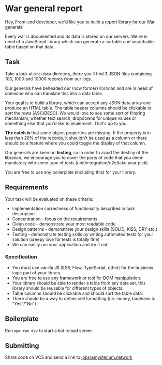 # War general report

Hey, Front-end developer, we'd like you to build a report library for our War generals!

Every war is documented and its data is stored on our servers. We're in need of a JavaScript library 
which can generate a sortable and searchable table based on that data.

## Task

Take a look at `src/data` directory, there you'll find 3 JSON files containing 100, 1000 and 10000 records from our logs. 

Our generals have beheaded our (now former) librarian and are in need of someone who can translate this into a data table.

Your goal is to build a library, which can accept any JSON data array and produce an HTML table. 
The table header columns should be clickable to sort the rows (ASC/DESC).
We would love to see some sort of filtering mechanism, whether text search, dropdowns for unique values 
or something else that you'd like to implement. That's up to you.

**The catch is** that some object properties are missing. If the property is in less than 20% of the records, 
it shouldn't be used as a column or there should be a feature where you could toggle the display of that column.

Our generals are keen on **testing**, so in order to avoid the destiny of the librarian, 
we encourage you to cover the parts of code that you deem mandatory with some type of tests (unit/integration/e2e/take your pick).

You are free to use any boilerplate (including this) for your library. 

## Requirements

Your task will be evaluated on these criteria:

- Implementation correctness of functionality described in task description
- Concentration - focus on the requirements
- Clean code - demonstrate your most readable code
- Design patterns - demonstrate your design skills (SOLID, KISS, DRY etc.)
- Testing - demonstrate testing skills by writing automated tests for your solution (creepy love for tests is totally fine)
- We can easily run your application and try it out

### Specification

- You must use vanilla JS (ES6, Flow, TypeScript, other) for the business logic part of your library.
- You are free to use any framework or tool for DOM manipulation.
- Your library should be able to render a table from any data set, this library should be reusable for different types of objects.
- Table columns should be clickable and should sort the table data.
- There should be a way to define cell formatting (i.e. money, booleans to "Yes"/"No")

## Boilerplate

Run `npm run dev` to start a hot reload server.

## Submitting

Share code on VCS and send a link to jobs@mysterium.network
